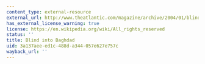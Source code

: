 ```yaml
---
content_type: external-resource
external_url: http://www.theatlantic.com/magazine/archive/2004/01/blind-into-baghdad/302860/
has_external_license_warning: true
license: https://en.wikipedia.org/wiki/All_rights_reserved
status: ''
title: Blind into Baghdad
uid: 3a137aee-ed1c-488d-a344-057e627e757c
wayback_url: ''
---
```

